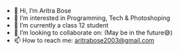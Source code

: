 - 👋 Hi, I’m Aritra Bose
- 👀 I’m interested in Programming, Tech & Photoshoping
- 🌱 I’m currently a class 12 student
- 💞️ I’m looking to collaborate on: (May be in the future😅)
- 📫 How to reach me: aritrabose2003@gmail.com

<!---
bose-aritra2003/bose-aritra2003 is a ✨ special ✨ repository because its `README.md` (this file) appears on your GitHub profile.
You can click the Preview link to take a look at your changes.
--->
